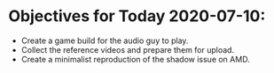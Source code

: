# Objectives for Today 2020-07-10:

- Create a game build for the audio guy to play.
- Collect the reference videos and prepare them for upload.
- Create a minimalist reproduction of the shadow issue on AMD.

